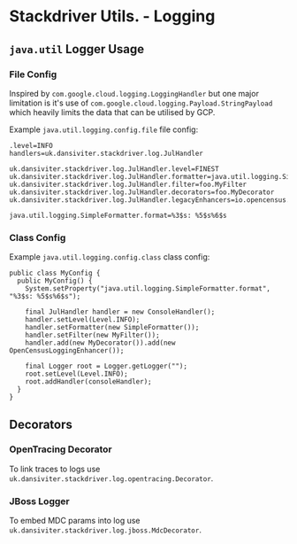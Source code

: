 # Stackdriver Utils. - Logging #

## `java.util` Logger Usage ##

### File Config ###

Inspired by `com.google.cloud.logging.LoggingHandler` but one major limitation is it's use of `com.google.cloud.logging.Payload.StringPayload` which heavily limits the data that can be utilised by GCP.

Example `java.util.logging.config.file` file config:

	.level=INFO
	handlers=uk.dansiviter.stackdriver.log.JulHandler

	uk.dansiviter.stackdriver.log.JulHandler.level=FINEST
	uk.dansiviter.stackdriver.log.JulHandler.formatter=java.util.logging.SimpleFormatter
	uk.dansiviter.stackdriver.log.JulHandler.filter=foo.MyFilter
	uk.dansiviter.stackdriver.log.JulHandler.decorators=foo.MyDecorator
	uk.dansiviter.stackdriver.log.JulHandler.legacyEnhancers=io.opencensus.contrib.logcorrelation.stackdriver.OpenCensusTraceLoggingEnhancer

 	java.util.logging.SimpleFormatter.format=%3$s: %5$s%6$s

### Class Config ###

Example `java.util.logging.config.class` class config:

	public class MyConfig {
      public MyConfig() {
        System.setProperty("java.util.logging.SimpleFormatter.format", "%3$s: %5$s%6$s");

        final JulHandler handler = new ConsoleHandler();
        handler.setLevel(Level.INFO);
        handler.setFormatter(new SimpleFormatter());
        handler.setFilter(new MyFilter());
        handler.add(new MyDecorator()).add(new OpenCensusLoggingEnhancer());

        final Logger root = Logger.getLogger("");
        root.setLevel(Level.INFO);
        root.addHandler(consoleHandler);
      }
  	}

## Decorators ##

### OpenTracing Decorator ###

To link traces to logs use `uk.dansiviter.stackdriver.log.opentracing.Decorator`.

### JBoss Logger ###

To embed MDC params into log use `uk.dansiviter.stackdriver.log.jboss.MdcDecorator`.
